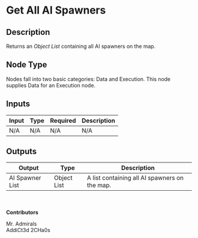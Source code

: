 # Get All AI Spawners

## Description
Returns an *Object List* containing all AI spawners on the map.

## Node Type
Nodes fall into two basic categories: Data and Execution. This node supplies Data for an Execution node.

## Inputs
| Input            | Type             | Required | Description												    |
|------------------|------------------|----------|--------------------------------------------------------------|
| N/A | N/A              | N/A 		 | N/A											                |

## Outputs
| Output           | Type             | Description												     |
|------------------|------------------|--------------------------------------------------------------|
| AI Spawner List  | Object List      | A list containing all AI spawners on the map.			     |

\
\
**Contributors**

Mr. Admirals\
AddiCt3d 2CHa0s
